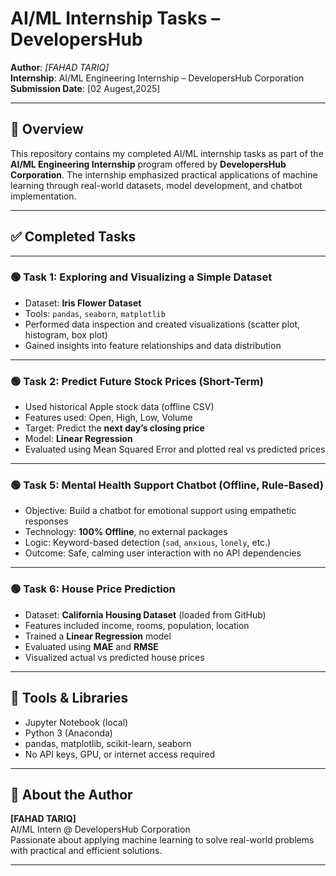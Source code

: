 
# AI/ML Internship Tasks – DevelopersHub

**Author**: *[FAHAD TARIQ]*  
**Internship**: AI/ML Engineering Internship – DevelopersHub Corporation  
**Submission Date**: [02 Augest,2025]

---

## 📘 Overview

This repository contains my completed AI/ML internship tasks as part of the **AI/ML Engineering Internship** program offered by **DevelopersHub Corporation**. The internship emphasized practical applications of machine learning through real-world datasets, model development, and chatbot implementation.

---

## ✅ Completed Tasks

---

### 🟢 Task 1: Exploring and Visualizing a Simple Dataset

- Dataset: **Iris Flower Dataset**
- Tools: `pandas`, `seaborn`, `matplotlib`
- Performed data inspection and created visualizations (scatter plot, histogram, box plot)
- Gained insights into feature relationships and data distribution

---

### 🟢 Task 2: Predict Future Stock Prices (Short-Term)

- Used historical Apple stock data (offline CSV)
- Features used: Open, High, Low, Volume
- Target: Predict the **next day’s closing price**
- Model: **Linear Regression**
- Evaluated using Mean Squared Error and plotted real vs predicted prices

---

### 🟢 Task 5: Mental Health Support Chatbot (Offline, Rule-Based)

- Objective: Build a chatbot for emotional support using empathetic responses
- Technology: **100% Offline**, no external packages
- Logic: Keyword-based detection (`sad`, `anxious`, `lonely`, etc.)
- Outcome: Safe, calming user interaction with no API dependencies

---

### 🟢 Task 6: House Price Prediction

- Dataset: **California Housing Dataset** (loaded from GitHub)
- Features included income, rooms, population, location
- Trained a **Linear Regression** model
- Evaluated using **MAE** and **RMSE**
- Visualized actual vs predicted house prices

---

## 🧰 Tools & Libraries

- Jupyter Notebook (local)
- Python 3 (Anaconda)
- pandas, matplotlib, scikit-learn, seaborn
- No API keys, GPU, or internet access required

---

## 📝 About the Author

**[FAHAD TARIQ]**  
AI/ML Intern @ DevelopersHub Corporation  
Passionate about applying machine learning to solve real-world problems with practical and efficient solutions.

---




